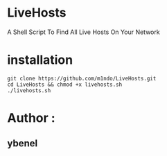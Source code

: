# LiveHosts
A Shell Script To Find All Live Hosts On Your Network

# installation
```
git clone https://github.com/m1ndo/LiveHosts.git
cd LiveHosts && chmod +x livehosts.sh
./livehosts.sh
```
# Author :
## ybenel
